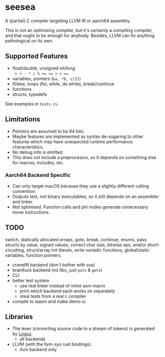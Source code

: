 # seesea

A (partial) C compiler targeting LLVM IR or aarch64 assembly. 

This is not an optimising compiler, but it's certainly a compiling compiler, 
and that ought to be enough for anybody. Besides, LLVM can fix anything pathological on its own.

## Supported Features

- float/double, unsigned int/long
  - `+ - * / % >= <= > < ==`
- variables, pointers (`&a, *b, c[2]`)
- if/else, loops (for, while, do while), break/continue
- functions
- structs, typedefs

See examples in `tests.rs`.

## Limitations 

- Pointers are assumed to be 64 bits. 
- Maybe features are implemented as syntax de-sugaring to other features which may have unexpected runtime performance characteristics.
- No debug info is emitted. 
- This does not include a preprocessor, so it depends on something else for macros, includes, etc. 

### Aarch64 Backend Specific 

- Can only target macOS because they use a slightly different calling convention.
- Outputs text, not binary executables, so it still depends on an assembler and linker. 
- Not optimised. Function calls and phi nodes generate unnecessary move instructions. 

## TODO

switch, statically allocated arrays, goto, break, continue, enums, pass structs by value, 
signed values, correct char size, bitwise ops, 
and/or short-circuiting, struct/array init literals, write variadic functions, 
global/static variables, function pointers. 
 
- cranelift backend (don't bother with ssa)
- brainfuck backend (no libc, just `puts` & `gets`)
- CLI
- better test system 
  - use real linker instead of inline asm macro 
  - print which backend each works on separately 
  - steal tests from a real c compiler
- compile to wasm and make demo ui

## Libraries

- The lexer (converting source code to a stream of tokens) is generated by [Logos](https://crates.io/crates/logos). 
  - all backends
- LLVM (with the llvm-sys rust bindings).
  - llvm backend only
